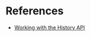 # References
- [Working with the History API](https://developer.mozilla.org/en-US/docs/Web/API/History_API/Working_with_the_History_API)